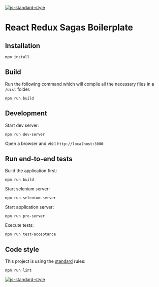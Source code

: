 [![js-standard-style](https://img.shields.io/badge/code%20style-standard-brightgreen.svg)](http://standardjs.com/)

# React Redux Sagas Boilerplate

## Installation

```
npm install
```

## Build

Run the following command which will compile all the necessary files in a `/dist` folder.

```
npm run build
```

## Development

Start dev server:

```
npm run dev-server
```

Open a browser and visit `http://localhost:3000`

## Run end-to-end tests

Build the application first:

```
npm run build
```

Start selenium server:

```
npm run selenium-server
```

Start application server:

```
npm run pro-server
```

Execute tests:
```
npm run test-acceptance
```

## Code style

This project is using the [standard](http://standardjs.com/) rules:

```
npm run lint
```

[![js-standard-style](https://cdn.rawgit.com/feross/standard/master/badge.svg)](https://github.com/feross/standard)

